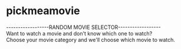 # pickmeamovie
------------------RANDOM MOVIE SELECTOR------------------       
Want to watch a movie and don't know which one to watch?          
Choose your movie category and we'll choose which movie to watch.
